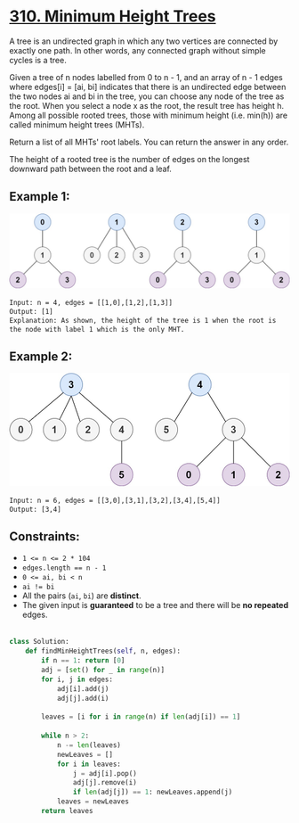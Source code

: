 # [310. Minimum Height Trees](https://leetcode.com/problems/minimum-height-trees/description/?envType=daily-question&envId=2024-04-23)

A tree is an undirected graph in which any two vertices are connected by exactly one path. In other words, any connected graph without simple cycles is a tree.

Given a tree of n nodes labelled from 0 to n - 1, and an array of n - 1 edges where edges[i] = [ai, bi] indicates that there is an undirected edge between the two nodes ai and bi in the tree, you can choose any node of the tree as the root. When you select a node x as the root, the result tree has height h. Among all possible rooted trees, those with minimum height (i.e. min(h)) are called minimum height trees (MHTs).

Return a list of all MHTs' root labels. You can return the answer in any order.

The height of a rooted tree is the number of edges on the longest downward path between the root and a leaf.

## Example 1:

![alt text](image.png)

```
Input: n = 4, edges = [[1,0],[1,2],[1,3]]
Output: [1]
Explanation: As shown, the height of the tree is 1 when the root is the node with label 1 which is the only MHT.
```

## Example 2:

![alt text](image-1.png)

```
Input: n = 6, edges = [[3,0],[3,1],[3,2],[3,4],[5,4]]
Output: [3,4]
```

## Constraints:

- `1 <= n <= 2 * 104`
- `edges.length == n - 1`
- `0 <= ai, bi < n`
- `ai != bi`
- All the pairs (`ai`, `bi`) are **distinct**.
- The given input is **guaranteed** to be a tree and there will be **no repeated** edges.

```python

class Solution:
    def findMinHeightTrees(self, n, edges):
        if n == 1: return [0]
        adj = [set() for _ in range(n)]
        for i, j in edges:
            adj[i].add(j)
            adj[j].add(i)

        leaves = [i for i in range(n) if len(adj[i]) == 1]

        while n > 2:
            n -= len(leaves)
            newLeaves = []
            for i in leaves:
                j = adj[i].pop()
                adj[j].remove(i)
                if len(adj[j]) == 1: newLeaves.append(j)
            leaves = newLeaves
        return leaves

```
